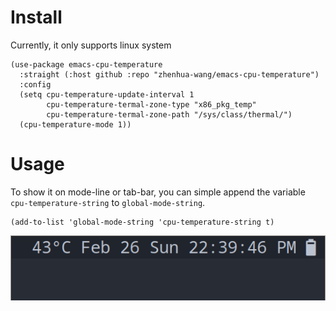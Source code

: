 # Install
Currently, it only supports linux system

```elisp
(use-package emacs-cpu-temperature
  :straight (:host github :repo "zhenhua-wang/emacs-cpu-temperature")
  :config
  (setq cpu-temperature-update-interval 1
        cpu-temperature-termal-zone-type "x86_pkg_temp"
        cpu-temperature-termal-zone-path "/sys/class/thermal/")
  (cpu-temperature-mode 1))
```

# Usage
To show it on mode-line or tab-bar, you can simple append the variable `cpu-temperature-string` to `global-mode-string`.
```elisp
(add-to-list 'global-mode-string 'cpu-temperature-string t)
```

![example](example/example.png)
